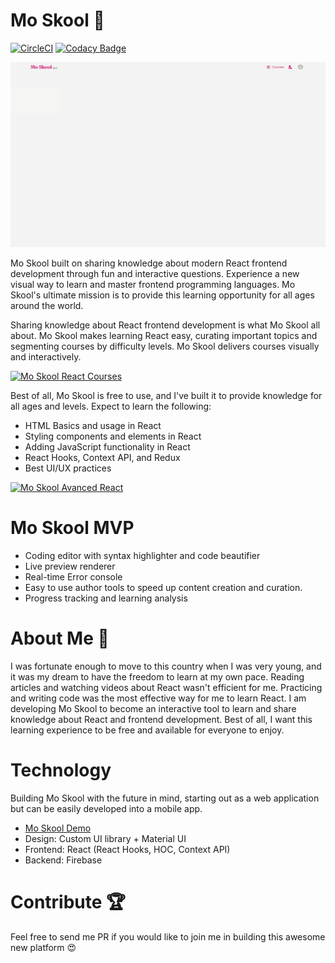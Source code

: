 # Mo Skool 🎒


[![CircleCI](https://circleci.com/gh/moskool/moskool-react-app.svg?style=svg&circle-token=25e17fbacf3e095631aba484af8169e19df89031)](https://moskool.com)
[![Codacy Badge](https://api.codacy.com/project/badge/Grade/0b57ecbebd9b431c8071e0e42fb89b7b)](https://www.codacy.com?utm_source=github.com&amp;utm_medium=referral&amp;utm_content=mo-sharif/MoSkool&amp;utm_campaign=Badge_Grade)

[![Mo Skool](demos/moskool.gif)](https://moskool.com/)



Mo Skool built on sharing knowledge about modern React frontend development through fun and interactive questions.  Experience a new visual way to learn and master frontend programming languages. Mo Skool's ultimate mission is to provide this learning opportunity for all ages around the world.

Sharing knowledge about React frontend development is what Mo Skool all about. Mo Skool makes learning React easy, curating important topics and segmenting courses by difficulty levels. Mo Skool delivers courses visually and interactively.


[![Mo Skool React Courses](demos/moskool2.gif)](https://moskool.com/courses)


Best of all, Mo Skool is free to use, and I've built it to provide knowledge for all ages and levels. Expect to learn the following:

- HTML Basics and usage in React
- Styling components and elements in React
- Adding JavaScript functionality in React
- React Hooks, Context API, and Redux
- Best UI/UX practices


[![Mo Skool Avanced React](demos/moskool3.gif)](https://moskool.com/courses/mo-pro)


# Mo Skool MVP


- Coding editor with syntax highlighter and code beautifier
- Live preview renderer 
- Real-time Error console
- Easy to use author tools to speed up content creation and curation.
- Progress tracking and learning analysis 

# About Me 🐾

I was fortunate enough to move to this country when I was very young, and it was my dream to have the freedom to learn at my own pace. Reading articles and watching videos about React wasn't efficient for me. Practicing and writing code was the most effective way for me to learn React. I am developing Mo Skool to become an interactive tool to learn and share knowledge about React and frontend development. Best of all, I want this learning experience to be free and available for everyone to enjoy.

# Technology

Building Mo Skool with the future in mind, starting out as a web application but can be easily developed into a mobile app. 

- [Mo Skool Demo](https://moskool.com)
- Design: Custom UI library + Material UI
- Frontend: React (React Hooks, HOC, Context API)
- Backend: Firebase

# Contribute 🏆

Feel free to send me PR if you would like to join me in building this awesome new platform 😍
